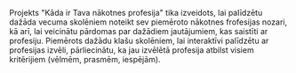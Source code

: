 Projekts "Kāda ir Tava nākotnes profesija" tika izveidots, lai palīdzētu dažāda vecuma skolēniem noteikt sev piemēroto nākotnes frofesijas nozari, kā arī, lai veicinātu pārdomas par dažādiem jautājumiem, kas saistīti ar profesiju.
Piemērots dažādu klašu skolēniem, lai interaktīvi palīdzētu ar profesijas izvēli, pārliecinātu, ka jau izvēlētā profesija atbilst visiem kritērijiem (vēlmēm, prasmēm, iespējām).